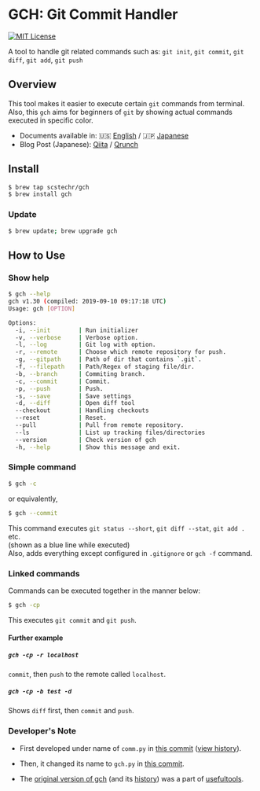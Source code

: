 # GCH: Git Commit Handler
[![MIT License](http://img.shields.io/badge/license-MIT-blue.svg?style=flat-square)][license]

[license]: https://github.com/Scstechr/gch/blob/master/LICENSE

A tool to handle git related commands such as: `git init`, `git commit`, `git diff`, `git add`, `git push`

## Overview
This tool makes it easier to execute certain `git` commands from terminal. Also, this `gch` aims for beginners of `git` by showing actual commands executed in specific color.

- Documents available in: :us: [English](doc/gch_doc_en.md) / :jp: [Japanese](doc/gch_doc_jp.md)
- Blog Post (Japanese): [Qiita](https://qiita.com/Scstechr/items/53e3e326c4caa6dc2307) / [Qrunch](https://scstechr.qrunch.io/entries/Jmdclx72XYk2F5Pa)

## Install

```bash
$ brew tap scstechr/gch
$ brew install gch
```
### Update

```bash
$ brew update; brew upgrade gch
```
## How to Use

### Show help

```bash
$ gch --help
gch v1.30 (compiled: 2019-09-10 09:17:18 UTC)
Usage: gch [OPTION]

Options:
  -i, --init        | Run initializer
  -v, --verbose     | Verbose option.
  -l, --log         | Git log with option.
  -r, --remote      | Choose which remote repository for push.
  -g, --gitpath     | Path of dir that contains `.git`.
  -f, --filepath    | Path/Regex of staging file/dir.
  -b, --branch      | Commiting branch.
  -c, --commit      | Commit.
  -p, --push        | Push.
  -s, --save        | Save settings
  -d, --diff        | Open diff tool
  --checkout        | Handling checkouts
  --reset           | Reset.
  --pull            | Pull from remote repository. 
  --ls              | List up tracking files/directories
  --version         | Check version of gch
  -h, --help        | Show this message and exit.
```
### Simple command

```bash
$ gch -c
```

or equivalently,

```bash
$ gch --commit
```

This command executes `git status --short`, `git diff --stat`, `git add .` etc.  
(shown as a blue line while executed)  
Also, adds everything except configured in `.gitignore` or `gch -f` command.  

### Linked commands

Commands can be executed together in the manner below:

```bash
$ gch -cp
```

This executes `git commit` and `git push`.

#### Further example

##### `gch -cp -r localhost`
`commit`, then `push` to the remote called `localhost`.
##### `gch -cp -b test -d`
Shows `diff` first, then `commit` and `push`.

### Developer's Note

- First developed under name of `comm.py` in [this commit](https://github.com/Scstechr/usefultools/commit/a24a413469f3a85c7325b09281fada7e3f031aa7#diff-e39ecf62d7a2fafe884171d619b2030c) ([view history](https://github.com/Scstechr/usefultools/commits/b66ba9beaf659d786e4897c3624e9e9b2facff43/comm.py)).
- Then, it changed its name to `gch.py` in [this commit](https://github.com/Scstechr/usefultools/commit/b66ba9beaf659d786e4897c3624e9e9b2facff43#diff-e39ecf62d7a2fafe884171d619b2030c).

- The [original version of gch](https://github.com/Scstechr/usefultools/blob/master/gch.py) (and its [history](https://github.com/Scstechr/usefultools/commits/master/gch.py)) was a part of [usefultools](https://github.com/Scstechr/usefultools).


